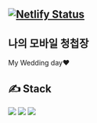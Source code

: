 
[![Netlify Status](https://api.netlify.com/api/v1/badges/c07f7619-fc6a-4f1b-b9e6-b00eb2b8f2c3/deploy-status)](https://app.netlify.com/sites/sjwwlov/deploys)
---

## 나의 모바일 청첩장
My Wedding day❤️



✍️ Stack
---
<img src="https://img.shields.io/badge/svelte-FF3E00?style=for-the-badge&logo=svelte&logoColor=white"> <img src="https://img.shields.io/badge/firebase-FFCA28?style=for-the-badge&logo=firebase&logoColor=white"> <img src="https://img.shields.io/badge/kakao api-FFCD00?style=for-the-badge&logo=kakao&logoColor=white">
